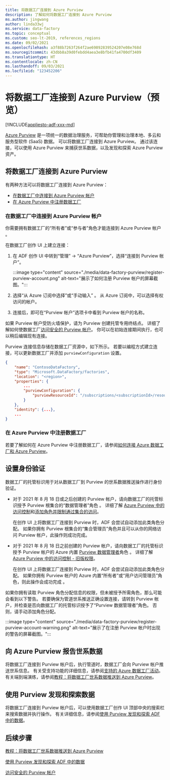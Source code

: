 ```yaml
---
title: 将数据工厂连接到 Azure Purview
description: 了解如何将数据工厂连接到 Azure Purview
ms.author: jingwang
author: linda33wj
ms.service: data-factory
ms.topic: conceptual
ms.custom: seo-lt-2019, references_regions
ms.date: 09/02/2021
ms.openlocfilehash: a3f88b7263f264f2ae69892839524207e08e768d
ms.sourcegitcommit: 43dbb8a39d0febdd4aea3e8bfb41fa4700df3409
ms.translationtype: HT
ms.contentlocale: zh-CN
ms.lasthandoff: 09/03/2021
ms.locfileid: "123452206"
---
```

# <a name="connect-data-factory-to-azure-purview-preview"></a>将数据工厂连接到 Azure Purview（预览）

[!INCLUDE[appliesto-adf-xxx-md](includes/appliesto-adf-xxx-md.md)]

[Azure Purview](../purview/overview.md) 是一项统一的数据治理服务，可帮助你管理和治理本地、多云和服务型软件 (SaaS) 数据。 可以将数据工厂连接到 Azure Purview。 通过该连接，可以使用 Azure Purview 来捕获世系数据，以及发现和探索 Azure Purview 资产。

## <a name="connect-data-factory-to-azure-purview"></a>将数据工厂连接到 Azure Purview

有两种方法可以将数据工厂连接到 Azure Purview：

- [在数据工厂中连接到 Azure Purview 帐户](#connect-to-azure-purview-account-in-data-factory)
- [在 Azure Purview 中注册数据工厂](#register-data-factory-in-azure-purview)

### <a name="connect-to-azure-purview-account-in-data-factory"></a>在数据工厂中连接到 Azure Purview 帐户

你需要拥有数据工厂的“所有者”或“参与者”角色才能连接到 Azure Purview 帐户 。

在数据工厂创作 UI 上建立连接：

1. 在 ADF 创作 UI 中转到“管理” -> “Azure Purview”，选择“连接到 Purview 帐户”。   

    :::image type="content" source="./media/data-factory-purview/register-purview-account.png" alt-text="展示了如何注册 Purview 帐户的屏幕截图。":::

2. 选择“从 Azure 订阅中选择”或“手动输入” 。 从 Azure 订阅中，可以选择有权访问的帐户。

3. 连接后，即可在“Purview 帐户”选项卡中看到 Purview 帐户的名称。

如果 Purview 帐户受防火墙保护，请为 Purview 创建托管专用终结点。 详细了解如何使数据工厂[访问安全的 Purview 帐户](how-to-access-secured-purview-account.md)。 你可以在初始连接期间执行，也可以稍后编辑现有连接。

Purview 连接信息存储在数据工厂资源中，如下所示。 若要以编程方式建立连接，可以更新数据工厂并添加 `purviewConfiguration` 设置。

```json
{
    "name": "ContosoDataFactory",
    "type": "Microsoft.DataFactory/factories",
    "location": "<region>",
    "properties": {
        ...
        "purviewConfiguration": {
            "purviewResourceId": "/subscriptions/<subscriptionId>/resourceGroups/<resourceGroupname>/providers/Microsoft.Purview/accounts/<PurviewAccountName>"
        }
    },
    "identity": {...},
    ...
}
```

### <a name="register-data-factory-in-azure-purview"></a>在 Azure Purview 中注册数据工厂

若要了解如何在 Azure Purview 中注册数据工厂，请参阅[如何连接 Azure 数据工厂和 Azure Purview](../purview/how-to-link-azure-data-factory.md)。

## <a name="set-up-authentication"></a>设置身份验证

数据工厂的托管标识用于对从数据工厂到 Purview 的世系数据推送操作进行身份验证。 

- 对于 2021 年 8 月 18 日或之后创建的 Purview 帐户，请向数据工厂的托管标识授予 Purview 根集合的“数据管理者”角色  。 详细了解 [Azure Purview 中的访问控制](../purview/catalog-permissions.md)和[添加角色并限制通过集合的访问](../purview/how-to-create-and-manage-collections.md#add-roles-and-restrict-access-through-collections)。

    在创作 UI 上将数据工厂连接到 Purview 时，ADF 会尝试自动添加此类角色分配。 如果你拥有 Purview 根集合的“集合管理员”角色并且可以从你的网络访问 Purview 帐户，此操作则成功完成。

- 对于 2021 年 8 月 18 日之前创建的 Purview 帐户，请向数据工厂的托管标识授予 Purview 帐户的 Azure 内置 [Purview 数据管理者](../role-based-access-control/built-in-roles.md#purview-data-curator)角色 。 详细了解 [Azure Purview 中的访问控制 - 旧版权限](../purview/catalog-permissions.md#legacy-permission-guide)。

    在创作 UI 上将数据工厂连接到 Purview 时，ADF 会尝试自动添加此类角色分配。 如果你拥有 Purview 帐户的 Azure 内置“所有者”或“用户访问管理员”角色，则此操作会成功完成 。

如果你拥有读取 Purview 角色分配信息的权限，但未被授予所需角色，那么可能会看到以下警告。 若要确保为管道世系推送正确设置连接，请转到 Purview 帐户，并检查是否向数据工厂的托管标识授予了“Purview 数据管理者”角色。 否则，请手动添加角色分配。

:::image type="content" source="./media/data-factory-purview/register-purview-account-warning.png" alt-text="展示了在注册 Purview 帐户时出现的警告的屏幕截图。":::

## <a name="report-lineage-data-to-azure-purview"></a>向 Azure Purview 报告世系数据

将数据工厂连接到 Purview 帐户后，执行管道时，数据工厂会向 Purview 帐户推送世系信息。 有关受支持功能的详细信息，请参阅[支持的 Azure 数据工厂活动](../purview/how-to-link-azure-data-factory.md#supported-azure-data-factory-activities)。 有关端到端演练，请参阅[教程：将数据工厂世系数据推送到 Azure Purview](tutorial-push-lineage-to-purview.md)。

## <a name="discover-and-explore-data-using-purview"></a>使用 Purview 发现和探索数据

将数据工厂连接到 Purview 帐户后，可以使用数据工厂创作 UI 顶部中央的搜索栏来搜索数据并执行操作。 有关详细信息，请参阅[使用 Purview 发现和探索 ADF 中的数据](how-to-discover-explore-purview-data.md)。

## <a name="next-steps"></a>后续步骤

[教程：将数据工厂世系数据推送到 Azure Purview](tutorial-push-lineage-to-purview.md)

[使用 Purview 发现和探索 ADF 中的数据](how-to-discover-explore-purview-data.md)

[访问安全的 Purview 帐户](how-to-access-secured-purview-account.md)
